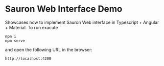 # Sauron Web Interface Demo

Showcases how to implement Sauron Web interface in Typescript + Angular + Material.
To run exacute
```
npm i
npm serve
```

and open the following URL in the browser:
```
http://localhost:4200
```
